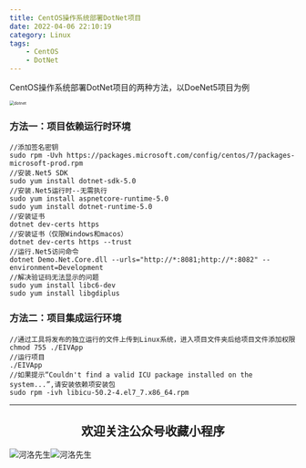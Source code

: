 ```yaml
---
title: CentOS操作系统部署DotNet项目
date: 2022-04-06 22:10:19
category: Linux
tags: 
    - CentOS
    - DotNet
---
```


CentOS操作系统部署DotNet项目的两种方法，以DoeNet5项目为例

<img src="https://s2.loli.net/2022/06/06/7faubgJelkFACqx.jpg" alt="dotnet" style="zoom:50%;" />

### 方法一：项目依赖运行时环境

```
//添加签名密钥
sudo rpm -Uvh https://packages.microsoft.com/config/centos/7/packages-microsoft-prod.rpm
//安装.Net5 SDK
sudo yum install dotnet-sdk-5.0
//安装.Net5运行时--无需执行
sudo yum install aspnetcore-runtime-5.0
sudo yum install dotnet-runtime-5.0
//安装证书
dotnet dev-certs https
//安装证书（仅限Windows和macos）
dotnet dev-certs https --trust
//运行.Net5访问命令
dotnet Demo.Net.Core.dll --urls="http://*:8081;http://*:8082" --environment=Development
//解决验证码无法显示的问题
sudo yum install libc6-dev 
sudo yum install libgdiplus
```

### 方法二：项目集成运行环境

```
//通过工具将发布的独立运行的文件上传到Linux系统，进入项目文件夹后给项目文件添加权限
chmod 755 ./EIVApp
//运行项目
./EIVApp
//如果提示“Couldn't find a valid ICU package installed on the system...”,请安装依赖项安装包
sudo rpm -ivh libicu-50.2-4.el7_7.x86_64.rpm
```



---

## <center>欢迎关注公众号收藏小程序</center>

![河洛先生](https://s2.loli.net/2022/06/23/bYdtKDC2U5J7iWr.jpg)![河洛先生](https://s2.loli.net/2022/06/23/PlUgz5KSHm7OBke.jpg)
